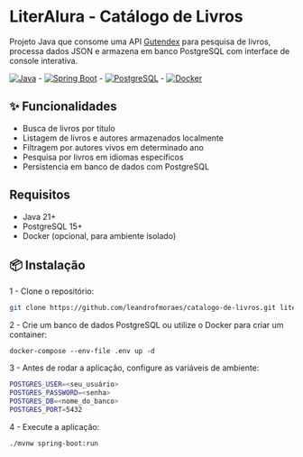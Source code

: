 # LiterAlura - Catálogo de Livros
Projeto Java que consome uma API [Gutendex](https://gutendex.com) para pesquisa de livros, processa dados JSON e armazena em banco PostgreSQL com interface de console interativa.

[![Java](https://img.shields.io/badge/Java-21+-orange?logo=openjdk)](https://openjdk.org/) - [![Spring Boot](https://img.shields.io/badge/Spring_Boot-3.0-green?logo=spring)](https://spring.io/) - [![PostgreSQL](https://img.shields.io/badge/PostgreSQL-15-blue?logo=postgresql)](https://www.postgresql.org/) - [![Docker](https://img.shields.io/badge/Docker-Compose-2496ED?logo=docker)](https://www.docker.com/)

## ✨ Funcionalidades
- Busca de livros por título
- Listagem de livros e autores armazenados localmente
- Filtragem por autores vivos em determinado ano
- Pesquisa por livros em idiomas específicos
- Persistencia em banco de dados com PostgreSQL

## Requisitos
- Java 21+
- PostgreSQL 15+
- Docker (opcional, para ambiente isolado)

## 📦 Instalação

1 - Clone o repositório:
```bash
git clone https://github.com/leandrofmoraes/catalogo-de-livros.git literalura && cd literalura
```

2 - Crie um banco de dados PostgreSQL ou utilize o Docker para criar um container:
```bash:
docker-compose --env-file .env up -d
```

3 - Antes de rodar a aplicação, configure as variáveis de ambiente:
```bash
POSTGRES_USER=<seu_usuário>
POSTGRES_PASSWORD=<senha>
POSTGRES_DB=<nome_do_banco>
POSTGRES_PORT=5432
```
4 - Execute a aplicação:
```bash
./mvnw spring-boot:run
```

